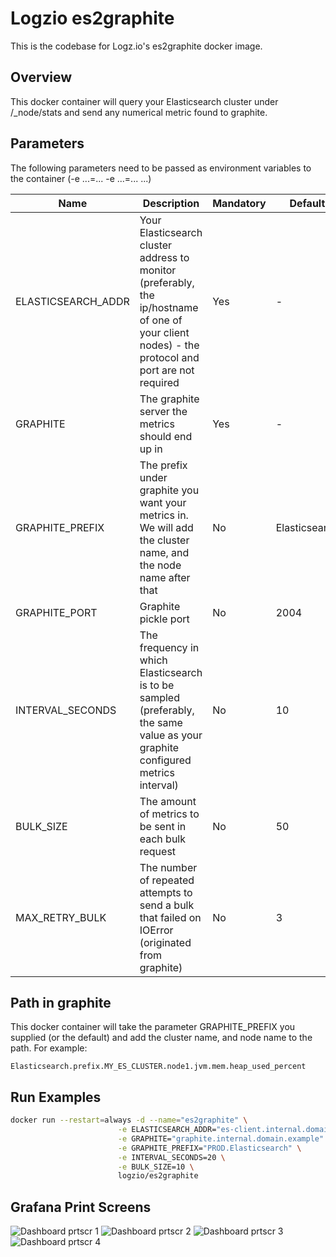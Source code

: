 # Logzio es2graphite
This is the codebase for Logz.io's es2graphite docker image.

## Overview
This docker container will query your Elasticsearch cluster under /_node/stats and send any numerical metric found to graphite.

## Parameters
The following parameters need to be passed as environment variables to the container (-e ...=... -e ...=... ...)

|Name|Description|Mandatory|Default| 
|---|---|---|---|
|ELASTICSEARCH_ADDR|Your Elasticsearch cluster address to monitor (preferably, the ip/hostname of one of your client nodes) - the protocol and port are not required|Yes|-|
|GRAPHITE|The graphite server the metrics should end up in|Yes|-|
|GRAPHITE_PREFIX|The prefix under graphite you want your metrics in. We will add the cluster name, and the node name after that|No|Elasticsearch|
|GRAPHITE_PORT|Graphite pickle port|No|2004|
|INTERVAL_SECONDS|The frequency in which Elasticsearch is to be sampled (preferably, the same value as your graphite configured metrics interval)|No|10|
|BULK_SIZE|The amount of metrics to be sent in each bulk request|No|50|
|MAX_RETRY_BULK|The number of repeated attempts to send a bulk that failed on IOError (originated from graphite)|No|3|


## Path in graphite
This docker container will take the parameter GRAPHITE_PREFIX you supplied (or the default) and add the cluster name, and node name to the path.
For example:
```
Elasticsearch.prefix.MY_ES_CLUSTER.node1.jvm.mem.heap_used_percent
```

## Run Examples
```bash
docker run --restart=always -d --name="es2graphite" \
                        -e ELASTICSEARCH_ADDR="es-client.internal.domain.example" \
                        -e GRAPHITE="graphite.internal.domain.example" \
                        -e GRAPHITE_PREFIX="PROD.Elasticsearch" \
                        -e INTERVAL_SECONDS=20 \
                        -e BULK_SIZE=10 \
                        logzio/es2graphite
```


## Grafana Print Screens
![Dashboard prtscr 1](https://i.imgsafe.org/fe55084226.png)
![Dashboard prtscr 2](https://i.imgsafe.org/fe551c38d3.png)
![Dashboard prtscr 3](https://i.imgsafe.org/fe550e9a68.png)
![Dashboard prtscr 4](https://i.imgsafe.org/fe55159ae8.png)